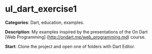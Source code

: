 # ul_dart_exercise1

**Categories**: Dart, education, examples.

**Description**:
My examples inspired by the presentations of the On Dart [Web Programming] (http://ondart.me/web_programming.md) course.

**Start**:
Clone the project and open one of folders with Dart Editor. 







